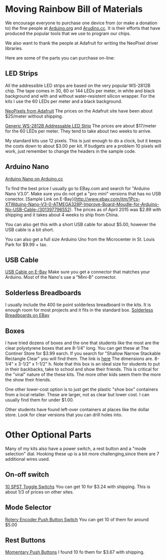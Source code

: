 Moving Rainbow Bill of Materials
==============

We encourage everyone to purchase one device from (or make a donation to) the fine people at [Arduino.org](http://arduino.org) and [Arudino.cc](Arduino.cc).  It is their efforts that have produced the popular tools that we use to program our chips.

We also want to thank the people at Adafruit for writing the NeoPixel driver libraries.

Here are some of the parts you can purchase on-line:

LED Strips
----------
All the addressible LED strips are based on the very popular WS-2812B chip.  The tape comes in 30, 60 or 144 LEDs per meter, in white and black background and with and without water-resistent silicon wrapper.  For the kits I use the 60 LEDs per meter and a black background.

[NeoPixels from Adafruit](http://www.adafruit.com/products/1461)  The prices on the Adafruit site have been about $25/meter without shipping.

[Generic WS-2812B Addressable LED Strip](http://www.ebay.com/itm/271630703951?_trksid=p2057872.m2749.l2649)  The prices are about $17/meter for the 60 LEDs per meter.  They tend to take about two weeks to arrive.

My standard kits use 12 pixels.  This is just enough to do a clock, but it keeps the costs down to about $3.00 per kit.  If budgets are a problem 10 pixels will work, just remember to change the headers in the sample code.

Arduino Nano
----------
[Arduino Nano on Arduino.cc](http://arduino.org/products/arduino-nano)

To find the best price I usually go to EBay.com and search for "Arduino Nano V3.0".  Make sure you do not get a "pro mini" versions that has no USB conector.
[Sample Link on E-Bay}(http://www.ebay.com/itm/1Pcs-XTWduino-Nano-V3-0-ATMEGA328P-Improve-Board-Moudle-for-Arduino-No-USB-Cable-/301397796552).  The prices as of April 2015 was $2.89 with shipping and it takes about 4 weeks to ship from China.

You can also get this with a short USB cable for about $5.00, however the USB cable is a bit short.

You can also get a full size Arduino Uno from the Microcenter in St. Louis Park for $9.99 + tax.

USB Cable
----------
[USB Cable on E-Bay](http://www.ebay.com/itm/400694366986?var=670240331531)
Make sure you get a connector that matches your Arduino.  Most of the Nano's use a "Mini-B" connector.

Solderless Breadboards
----------
I usually include the 400 tie point solderless breadboard in the kits.  It is enough room for most projects and it fits in the standard box.
[Solderless Breadboards on EBay](http://www.ebay.com/itm/400-Contact-Tie-Points-Mini-Solderless-Electronic-Test-Deck-Prototype-Breadboard-/281624716146)

Boxes
-----
I have tried dozens of boxes and the one that students like the most are the clear polystyrene boxes that are 8-1/4" long.  You can get these at The Continer Store for $3.99 earch.  If you search for "Shallow Narrow Stackable Rectangle Clear" you will find them.  The link is [here](http://www.containerstore.com/shop?productId=10032168) The dimensions are. 8-1/4" x 3-1/2" x 1-1/2" h.  Note that this box is an ideal size for students to put in their backbacks, take to school and show their friends.  This is critical for the "viral" nature of the these kits.  The more other kids seem them the more the show their friends.

One other lower-cost option is to just get the plastic "shoe box" containers from a local retailer.  These are larger, not as clear but lower cost.  I can usually find them for under $1.00.

Other students have found left-over containers at places like the dollar store.  Look for clear versions that you can drill holes into.

Other Optional Parts
===================
Many of my kits also have a power switch, a rest button and a "mode selection" dial.  Hooking these up is a bit more challenging,since there are 7 additional wires used.

On-off switch
-----------
[10 SPST Toggle Switchs](http://www.ebay.com/itm/10PCS-Blue-MTS-102-3-Pin-SPDT-ON-ON-6A-125VAC-Mini-2-Position-Toggle-Switches-/261497498956) You can get 10 for $3.24 with shipping.  This is about 1/3 of prices on other sites.

Mode Selector
-------------
[Rotery Encoder Push Button Switch](http://www.ebay.com/itm/New-10pcs-12mm-Rotary-Encoder-Push-Button-Switch-Keyswitch-Electronic-Components-/331262931119) You can get 10 of them for around $5.00

Rest Buttons
-----------
[Momentary Push Buttons](http://www.ebay.com/itm/10PCS-Mini-Push-Button-PushButton-Boat-Momentary-OFF-ON-Switch-7mm-Red-/251757733306) I found 10 fo them for $3.67 with shipping.

